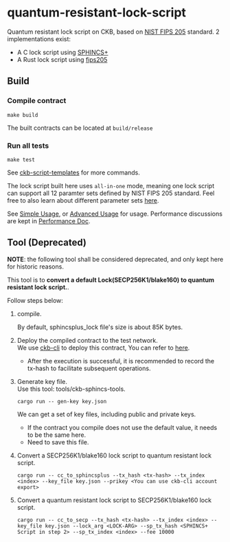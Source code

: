 # quantum-resistant-lock-script
Quantum resistant lock script on CKB, based on [NIST FIPS 205](https://nvlpubs.nist.gov/nistpubs/FIPS/NIST.FIPS.205.pdf) standard. 2 implementations exist:

* A C lock script using [SPHINCS+](https://github.com/sphincs/sphincsplus)
* A Rust lock script using [fips205](https://github.com/integritychain/fips205)

## Build

### Compile contract
``` shell
make build
```

The built contracts can be located at `build/release`

### Run all tests
``` shell
make test
```

See [ckb-script-templates](https://github.com/cryptape/ckb-script-templates) for more commands.

The lock script built here uses `all-in-one` mode, meaning one lock script can support all 12 paramter sets defined by NIST FIPS 205 standard. Feel free to also learn about different parameter sets [here](https://github.com/sphincs/sphincsplus#parameters).

See [Simple Usage](./docs/simple.md), or [Advanced Usage](./docs/advanced.md) for usage. Performance discussions are kept in [Performance Doc](./performance.md).

## Tool (Deprecated)

**NOTE**: the following tool shall be considered deprecated, and only kept here for historic reasons.

This tool is to **convert a default Lock(SECP256K1/blake160) to quantum resistant lock script.**. 

Follow steps below:

1. compile.

   By default, sphincsplus_lock file's size is about 85K bytes.
2. Deploy the compiled contract to the test network.
   </br>
   We use [ckb-cli](https://github.com/nervosnetwork/ckb-cli) to deploy this contract, You can refer to [here](https://github.com/nervosnetwork/ckb-cli/wiki/Handle-Complex-Transaction#a-demo).
   * After the execution is successful, it is recommended to record the tx-hash to facilitate subsequent operations.
3. Generate key file.
   </br>
   Use this tool: tools/ckb-sphincs-tools.
   ``` shell
   cargo run -- gen-key key.json
   ```
   We can get a set of key files, including public and private keys.
   * If the contract you compile does not use the default value, it needs to be the same here.
   * Need to save this file.
4. Convert a SECP256K1/blake160 lock script to quantum resistant lock script.
   ``` shell
   cargo run -- cc_to_sphincsplus --tx_hash <tx-hash> --tx_index <index> --key_file key.json --prikey <You can use ckb-cli account export>
   ```
5. Convert a quantum resistant lock script to SECP256K1/blake160 lock script.
   ``` shell
   cargo run -- cc_to_secp --tx_hash <tx-hash> --tx_index <index> --key_file key.json --lock_arg <LOCK-ARG> --sp_tx_hash <SPHINCS+ Script in step 2> --sp_tx_index <index> --fee 10000
   ```
